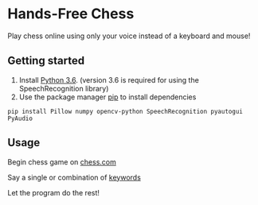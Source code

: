 # Hands-Free Chess
Play chess online using only your voice instead of a keyboard and mouse!

## Getting started
1. Install [Python 3.6](https://www.python.org/downloads/). (version 3.6 is required for using the SpeechRecognition library)
2. Use the package manager [pip](https://pip.pypa.io/en/stable/) to install dependencies

```pip install Pillow numpy opencv-python SpeechRecognition pyautogui PyAudio```

## Usage
Begin chess game on [chess.com](https://www.chess.com)

Say a single or combination of [keywords](res/keywords.txt)

Let the program do the rest!
